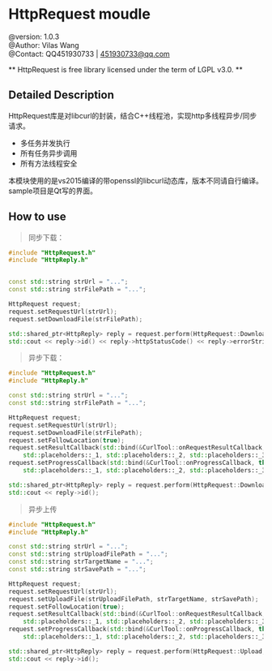 HttpRequest moudle
======================================================
@version: 1.0.3  
@Author: Vilas Wang  
@Contact: QQ451930733 | 451930733@qq.com  


** HttpRequest is free library licensed under the term of LGPL v3.0. **



## Detailed Description


HttpRequest库是对libcurl的封装，结合C++线程池，实现http多线程异步/同步请求。
- 多任务并发执行
- 所有任务异步调用
- 所有方法线程安全

本模块使用的是vs2015编译的带openssl的libcurl动态库，版本不同请自行编译。  
sample项目是Qt写的界面。


## How to use

>同步下载：
> 

```cpp
#include "HttpRequest.h"
#include "HttpReply.h"


const std::string strUrl = "...";
const std::string strFilePath = "...";

HttpRequest request;
request.setRequestUrl(strUrl);
request.setDownloadFile(strFilePath);

std::shared_ptr<HttpReply> reply = request.perform(HttpRequest::Download, HttpRequest::Async);
std::cout << reply->id() << reply->httpStatusCode() << reply->errorString() << reply->readAll() << std::endl;
```

>异步下载：
> 

```cpp
#include "HttpRequest.h"
#include "HttpReply.h"

const std::string strUrl = "...";
const std::string strFilePath = "...";

HttpRequest request;
request.setRequestUrl(strUrl);
request.setDownloadFile(strFilePath);
request.setFollowLocation(true);
request.setResultCallback(std::bind(&CurlTool::onRequestResultCallback, this, 
	std::placeholders::_1, std::placeholders::_2, std::placeholders::_3, std::placeholders::_4));
request.setProgressCallback(std::bind(&CurlTool::onProgressCallback, this, 
	std::placeholders::_1, std::placeholders::_2, std::placeholders::_3));

std::shared_ptr<HttpReply> reply = request.perform(HttpRequest::Download, HttpRequest::Async);
std::cout << reply->id();
```


>异步上传
>

```cpp
#include "HttpRequest.h"
#include "HttpReply.h"

const std::string strUrl = "...";
const std::string strUploadFilePath = "...";
const std::string strTargetName = "...";
const std::string strSavePath = "...";

HttpRequest request;
request.setRequestUrl(strUrl);
request.setUploadFile(strUploadFilePath, strTargetName, strSavePath);
request.setFollowLocation(true);
request.setResultCallback(std::bind(&CurlTool::onRequestResultCallback, this, 
	std::placeholders::_1, std::placeholders::_2, std::placeholders::_3, std::placeholders::_4));
request.setProgressCallback(std::bind(&CurlTool::onProgressCallback, this, 
	std::placeholders::_1, std::placeholders::_2, std::placeholders::_3));

std::shared_ptr<HttpReply> reply = request.perform(HttpRequest::Upload, HttpRequest::Async);
std::cout << reply->id();
```

